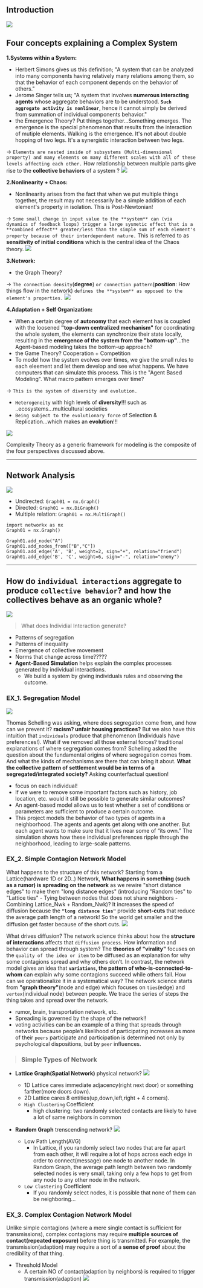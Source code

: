 ## Introduction
<img src="https://user-images.githubusercontent.com/31917400/65374429-a3e38680-dc81-11e9-887a-ce3802f0daa8.jpg" />

## Four concepts explaining a Complex System
__1.Systems within a System:__ 
 - Herbert Simons gives us this definition; "A system that can be analyzed into many components having relatively many relations among them, so that the behavior of each component depends on the behavior of others."
 - Jerome Singer tells us; "A system that involves **numerous interacting agents** whose aggregate behaviors are to be understood. **`Such aggregate activity is nonlinear`**, hence it cannot simply be derived from summation of individual components behavior."
 - the Emergence Theory? Put things together...Something emerges. The emergence is the special phenomenon that results from the interaction of mutiple elements. Walking is the emergence. It's not about double hopping of two legs. It's a synergistic interaction between two legs. 

-> `Elements are nested inside of subsystems (Multi-dimensional property) and many elements on many different scales with all of these levels affecting each other.` How relationship between multiple parts give rise to the **collective behaviors** of a system ? 
<img src="https://user-images.githubusercontent.com/31917400/65376419-6f7ac500-dc97-11e9-889f-215a08fda75a.jpg" />

__2.Nonlinearity + Chaos:__
 - Nonlinearity arises from the fact that when we put multiple things together, the result may not necessarily be a simple addition of each element's property in isolation. This is Post-Newtonian! 
 
-> `Some small change in input value to the **system** can (via dynamics of feedback loops) trigger a large sysmetic effect that is a **combined effect** greater/less than the simple sum of each element's property because of their interdependent nature.` This is referred to as **sensitivity of initial conditions** which is the central idea of the Chaos theory. 
<img src="https://user-images.githubusercontent.com/31917400/65376608-e1540e00-dc99-11e9-8c0f-a4c4929ef4e1.jpg" />
 
__3.Network:__
 - the Graph Theory?
 
-> `The connection density`(**degree**) `or connection pattern`(**position**: How things flow in the network) `defines the **system** as opposed to the element's properties.` 
<img src="https://user-images.githubusercontent.com/31917400/65376769-b66ab980-dc9b-11e9-83e2-e2e0b4a37910.jpg" />

__4.Adaptation + Self Organization:__
 - When a certain degree of **autonomy** that each element has is coupled with the loosened **"top-down centralized mechanism"** for coordinating the whole system, the elements can synchronize their state locally, resulting in the **emergence of the system from the "bottom-up"**...the Agent-based modeling takes the bottom-up approach? 
 - the Game Theory? Cooperation + Competition
 - To model how the system evolves over times, we give the small rules to each eleement and let them develop and see what happens. We have computers that can simulate this process. This is the "Agent Based Modeling". What macro pattern emerges over time?  

-> `This is the system of diversity and evolution.`
  - `Heterogeneity` with high levels of **diversity**!!! such as ..ecosystems...multicultural societies
  - `Being subject to the evolutionary force` of Selection & Replication...which makes an **evolution**!!!
<img src="https://user-images.githubusercontent.com/31917400/65376982-84a72200-dc9e-11e9-81e5-7a8630b82bcd.jpg" />

Complexity Theory as a generic framework for modeling is the composite of the four perspectives discussed above.

---------------------------------------------------------------------------------------------------------------
## Network Analysis
<img src="https://user-images.githubusercontent.com/31917400/69678662-1ddb2600-109e-11ea-93f9-dbcd9801e3e8.jpg" />

 - Undirected: `Graph01 = nx.Graph()`
 - Directed: `Graph01 = nx.DiGraph()`
 - Multiple relation: `Graph01 = nx.MultiGraph()`
```
import networkx as nx
Graph01 = nx.Graph()

Graph01.add_node("A")
Graph01.add_nodes_from(["B","C"])
Graph01.add_edge('A', 'B', weight=2, sign="+", relation="friend")
Graph01.add_edge('B', 'C', weight=6, sign="-", relation="enemy")
```










---------------------------------------------------------------------------------------------------------------
## How do `individual interactions` aggregate to produce `collective behavior`? and how the collectives behave as an organic whole?
<img src="https://user-images.githubusercontent.com/31917400/69735709-144ad000-1129-11ea-815b-e9c9adb9d2f6.jpg" />

> What does Individial Interaction generate?
 - Patterns of segregation
 - Patterns of inequality
 - Emergence of collective movement
 - Norms that change across time?????
 - **Agent-Based Simulation** helps explain the complex processes generated by individual interactions.
   - We build a system by giving individuals rules and observing the outcome. 

### EX_1. Segregation Model 
<img src="https://user-images.githubusercontent.com/31917400/70067714-9c781c00-15e6-11ea-8f84-866dbc2c09f4.jpg" />

Thomas Schelling was asking, where does segregation come from, and how can we prevent it? **racism? unfair housing practices?** But we also have this intuition that `individuals` produce that phenomenon (Individuals have preferences!). What if we removed all those external forces? traditional explanations of where segregation comes from? Schelling asked the question about the fundamental origins of where segregation comes from. And what the kinds of mechanisms are there that can bring it about. **What the collective pattern of settlement would be in terms of a segregated/integrated society?** Asking counterfactual question!
 - focus on each individual!
 - If we were to remove some important factors such as history, job location, etc. would it still be possible to generate similar outcomes?
 - An agent-based model allows us to test whether a set of conditions or parameters are sufficient to produce a certain outcome.
 - This project models the behavior of two types of agents in a neighborhood. The <orange> agents and <blue> agents get along with one another. But each agent wants to make sure that it lives near some of “its own.” The simulation shows how these individual preferences ripple through the neighborhood, leading to large-scale patterns. 
 
### EX_2. Simple Contagion Network Model
What happens to the structure of this network? Starting from a Lattice(hardware 1D or 2D..) Network, **What happens in something (such as a rumor) is spreading on the network** as we rewire "short distance edges" to make them "long distance edges" (introducing "Random ties" to "Lattice ties" - Tying between nodes that does not share neighbors - Combining Lattice_Nwk + Random_Nwk)? It increases the speed of diffusion because the **`"long distance ties"`** provide **short-cuts** that reduce the average path length of a network! So the world get smaller and the diffusion get faster because of the short cuts.
<img src="https://user-images.githubusercontent.com/31917400/70138652-9cc8f380-1688-11ea-8163-9bb1b86ec8b4.jpg" />

What drives diffusion? The network science thinks about how the **structure of interactions** affects that `diffusion process`. How information and behavior can spread through system? The **theories of "virality"** focuses on the `quality of the idea or item` to be diffused as an explanation for why some contagions spread and why others don’t. In contrast, the network model gives an idea that **`variations`, the pattern of who-is-connected-to-whom** can explain why some contagions succeed while others fail. How can we operationalize it in a systematical way? The network science starts from **"graph theory"**(node and edge) which focuses on `ties`(edge) and `vertex`(individual node) between people. We trace the series of steps the thing takes and spread over the network. 
 - rumor, brain, transportation network, etc.
 - Spreading is governed by the shape of the network!!
 - voting activities can be an example of a thing that spreads through networks because people’s likelihood of participating increases as more of their `peers` participate and participation is determined not only by psychological dispositions, but by `peer` influences.

> ### Simple Types of Network
 - __Lattice Graph(Spatial Network)__ physical network?
   <img src="https://user-images.githubusercontent.com/31917400/70074574-e2d37800-15f2-11ea-972b-4da5f12a4855.jpg" />
   
   - 1D Lattice cares immediate adjacency(right next door) or something farther(more doors down).  
   - 2D Lattice cares 8 entities(up,down,left,right + 4 corners).
   - `High Clustering` Coefficient
     - high clustering: two randomly selected contacts are likely to have a lot of same neighbors in common
 - __Random Graph__ trenscending network?
   <img src="https://user-images.githubusercontent.com/31917400/70075714-3e066a00-15f5-11ea-8727-9ace6917af5b.jpg" />
   
   - Low Path Length(AVG)
     - In Lattice, if you randomly select two nodes that are far apart from each other, it will require a lot of hops across each edge in order to connect(message) one node to another node. In Random Graph, the average path length between two randomly selected nodes is very small, taking only a few hops to get from any node to any other node in the network.
   - `Low Clustering` Coefficient
     - If you randomly select nodes, it is possible that none of them can be neighboring...

### EX_3. Complex Contagion Network Model
Unlike simple contagions (where a mere single contact is sufficient for transmissions), complex contagions may require **multiple sources of contact(repeated exposure)** before thing is transmitted. For example, the transmission(adaption) may require a sort of a **sense of proof** about the credibility of that thing. 

 - Threshold Model
   - A certain NO of contact(adaption by neighbors) is required to trigger transmission(adaption)
     <img src="https://user-images.githubusercontent.com/31917400/70147991-41edc700-169d-11ea-9170-148697938c73.jpg" />














































































